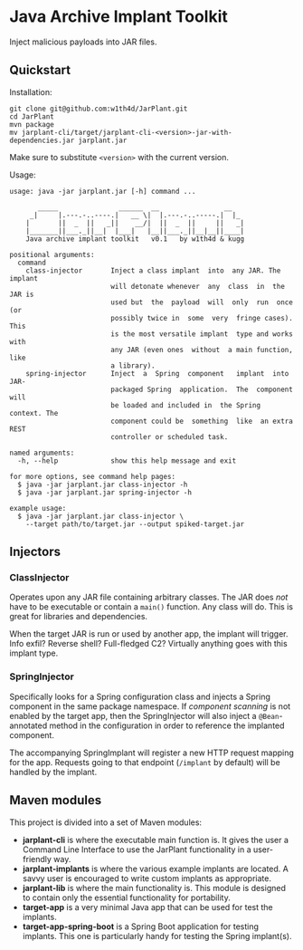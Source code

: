 # Java Archive Implant Toolkit

Inject malicious payloads into JAR files.

## Quickstart

Installation:

```
git clone git@github.com:w1th4d/JarPlant.git
cd JarPlant
mvn package
mv jarplant-cli/target/jarplant-cli-<version>-jar-with-dependencies.jar jarplant.jar
```

Make sure to substitute `<version>` with the current version.

Usage:

```
usage: java -jar jarplant.jar [-h] command ...

       _____               ______  __                __   
     _|     |.---.-..----.|   __ \|  |.---.-..-----.|  |_ 
    |       ||  _  ||   _||    __/|  ||  _  ||     ||   _|
    |_______||___._||__|  |___|   |__||___._||__|__||____|
    Java archive implant toolkit   v0.1   by w1th4d & kugg

positional arguments:
  command
    class-injector       Inject a class implant  into  any JAR. The implant
                         will detonate whenever  any  class  in  the JAR is
                         used but  the  payload  will  only  run  once  (or
                         possibly twice in  some  very  fringe cases). This
                         is the most versatile implant  type and works with
                         any JAR (even ones  without  a main function, like
                         a library).
    spring-injector      Inject  a  Spring  component   implant  into  JAR-
                         packaged Spring  application.  The  component will
                         be loaded and included in  the Spring context. The
                         component could be  something  like  an extra REST
                         controller or scheduled task.

named arguments:
  -h, --help             show this help message and exit

for more options, see command help pages:
  $ java -jar jarplant.jar class-injector -h
  $ java -jar jarplant.jar spring-injector -h

example usage:
  $ java -jar jarplant.jar class-injector \
    --target path/to/target.jar --output spiked-target.jar
```

## Injectors

### ClassInjector

Operates upon any JAR file containing arbitrary classes.
The JAR does _not_ have to be executable or contain a `main()` function.
Any class will do. This is great for libraries and dependencies.

When the target JAR is run or used by another app, the implant will trigger.
Info exfil? Reverse shell? Full-fledged C2? Virtually anything goes with this implant type.

### SpringInjector

Specifically looks for a Spring configuration class and injects a Spring component in the same package namespace.
If _component scanning_ is not enabled by the target app, then the SpringInjector will also inject a `@Bean`-annotated
method in the configuration in order to reference the implanted component.

The accompanying SpringImplant will register a new HTTP request mapping for the app.
Requests going to that endpoint (`/implant` by default) will be handled by the implant.

## Maven modules

This project is divided into a set of Maven modules:

* **jarplant-cli** is where the executable main function is. It gives the user a Command Line Interface to use the
  JarPlant functionality in a user-friendly way.
* **jarplant-implants** is where the various example implants are located. A savvy user is encouraged to write custom
  implants as appropriate.
* **jarplant-lib** is where the main functionality is. This module is designed to contain only the essential
  functionality for portability.
* **target-app** is a very minimal Java app that can be used for test the implants.
* **target-app-spring-boot** is a Spring Boot application for testing implants. This one is particularly handy for
  testing the Spring implant(s).


